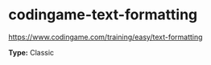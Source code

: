 # codingame-text-formatting
https://www.codingame.com/training/easy/text-formatting

**Type:** Classic
